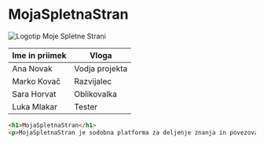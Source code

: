 # MojaSpletnaStran

![Logotip Moje Spletne Strani](https://upload.wikimedia.org/wikipedia/commons/thumb/2/24/LEGO_logo.svg/768px-LEGO_logo.svg.png)


| Ime in priimek      | Vloga              |
|----------------------|--------------------|
| Ana Novak            | Vodja projekta     |
| Marko Kovač          | Razvijalec         |
| Sara Horvat          | Oblikovalka        |
| Luka Mlakar          | Tester             |


```html
<h1>MojaSpletnaStran</h1>
<p>MojaSpletnaStran je sodobna platforma za deljenje znanja in povezovanje uporabnikov s skupnimi interesi.</p>
